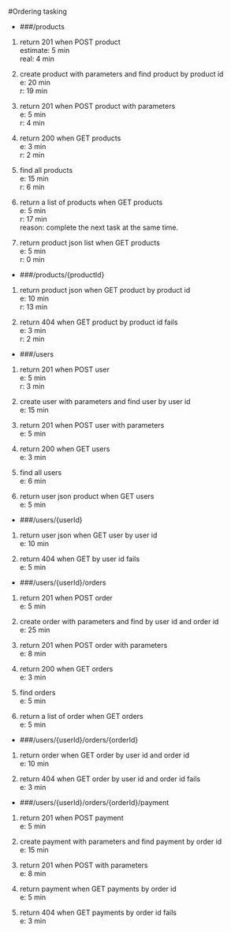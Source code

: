 #Ordering tasking

* ###/products

1. return 201 when POST product  
 estimate: 5 min  
 real: 4 min

2. create product with parameters and find product by product id  
 e: 20 min  
 r: 19 min
  
3. return 201 when POST product with parameters  
 e: 5 min  
 r: 4 min
  

4. return 200 when GET products  
 e: 3 min  
 r: 2 min
  

5. find all products  
 e: 15 min  
 r: 6 min
  
  
6. return a list of products when GET products  
 e: 5 min  
 r: 17 min  
 reason: complete the next task at the same time.
    
    
7. return product json list when GET products  
 e: 5 min  
 r: 0 min

* ###/products/{productId}

1. return product json when GET product by product id  
 e: 10 min  
 r: 13 min  
  
2. return 404 when GET product by product id fails  
 e: 3 min  
 r: 2 min
  
 

* ###/users

1. return 201 when POST user  
 e: 5 min  
 r: 3 min
 
2. create user with parameters and find user by user id  
 e: 15 min  
  

3. return 201 when POST user with parameters  
 e: 5 min  
  
 
4. return 200 when GET users  
 e: 3 min  
  
 
5. find all users  
 e: 6 min  
  
 
6. return user json product when GET users  
 e: 5 min  
  
 

* ###/users/{userId}

1. return user json when GET user by user id  
e: 10 min  
 
 
2. return 404 when GET by user id fails  
 e: 5 min  
  


* ###/users/{userId}/orders

1. return 201 when POST order  
 e: 5 min  
  

2. create order with parameters and find by user id and order id  
 e: 25 min  
    

3. return 201 when POST order with parameters  
 e: 8 min  
    
   
4. return 200 when GET orders  
 e: 3 min  
  
 
5. find orders  
 e: 5 min  
  

6. return a list of order when GET orders  
 e: 5 min  
    
 

* ###/users/{userId}/orders/{orderId}

1. return order when GET order by user id and order id  
 e: 10 min  
   

2. return 404 when GET order by user id and order id fails  
 e: 3 min  
  
 
* ###/users/{userId}/orders/{orderId}/payment

1. return 201 when POST payment  
 e: 5 min  
  
 
2. create payment with parameters and find payment by order id  
 e: 15 min  
  

3. return 201 when POST with parameters  
 e: 8 min  
  

4. return payment when GET payments by order id   
 e: 5 min  
  
 
5. return 404 when GET payments by  order id fails  
 e: 3 min  
  
